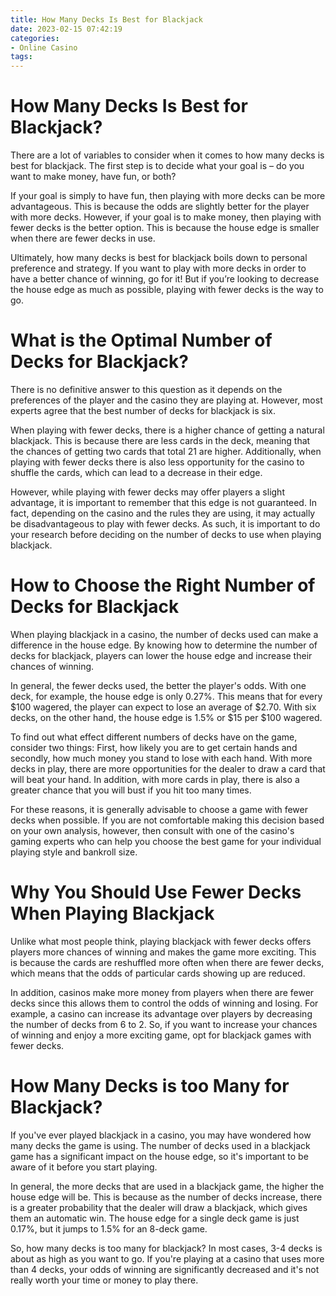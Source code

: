 ```yaml
---
title: How Many Decks Is Best for Blackjack
date: 2023-02-15 07:42:19
categories:
- Online Casino
tags:
---
```



#  How Many Decks Is Best for Blackjack?

There are a lot of variables to consider when it comes to how many decks is best for blackjack. The first step is to decide what your goal is – do you want to make money, have fun, or both?

If your goal is simply to have fun, then playing with more decks can be more advantageous. This is because the odds are slightly better for the player with more decks. However, if your goal is to make money, then playing with fewer decks is the better option. This is because the house edge is smaller when there are fewer decks in use.

Ultimately, how many decks is best for blackjack boils down to personal preference and strategy. If you want to play with more decks in order to have a better chance of winning, go for it! But if you’re looking to decrease the house edge as much as possible, playing with fewer decks is the way to go.

#  What is the Optimal Number of Decks for Blackjack?

There is no definitive answer to this question as it depends on the preferences of the player and the casino they are playing at. However, most experts agree that the best number of decks for blackjack is six.

When playing with fewer decks, there is a higher chance of getting a natural blackjack. This is because there are less cards in the deck, meaning that the chances of getting two cards that total 21 are higher. Additionally, when playing with fewer decks there is also less opportunity for the casino to shuffle the cards, which can lead to a decrease in their edge.

However, while playing with fewer decks may offer players a slight advantage, it is important to remember that this edge is not guaranteed. In fact, depending on the casino and the rules they are using, it may actually be disadvantageous to play with fewer decks. As such, it is important to do your research before deciding on the number of decks to use when playing blackjack.

#  How to Choose the Right Number of Decks for Blackjack

When playing blackjack in a casino, the number of decks used can make a difference in the house edge. By knowing how to determine the number of decks for blackjack, players can lower the house edge and increase their chances of winning.

In general, the fewer decks used, the better the player's odds. With one deck, for example, the house edge is only 0.27%. This means that for every $100 wagered, the player can expect to lose an average of $2.70. With six decks, on the other hand, the house edge is 1.5% or $15 per $100 wagered.

To find out what effect different numbers of decks have on the game, consider two things: First, how likely you are to get certain hands and secondly, how much money you stand to lose with each hand. With more decks in play, there are more opportunities for the dealer to draw a card that will beat your hand. In addition, with more cards in play, there is also a greater chance that you will bust if you hit too many times.

For these reasons, it is generally advisable to choose a game with fewer decks when possible. If you are not comfortable making this decision based on your own analysis, however, then consult with one of the casino's gaming experts who can help you choose the best game for your individual playing style and bankroll size.

#  Why You Should Use Fewer Decks When Playing Blackjack

Unlike what most people think, playing blackjack with fewer decks offers players more chances of winning and makes the game more exciting. This is because the cards are reshuffled more often when there are fewer decks, which means that the odds of particular cards showing up are reduced.

In addition, casinos make more money from players when there are fewer decks since this allows them to control the odds of winning and losing. For example, a casino can increase its advantage over players by decreasing the number of decks from 6 to 2. So, if you want to increase your chances of winning and enjoy a more exciting game, opt for blackjack games with fewer decks.

#  How Many Decks is too Many for Blackjack?

If you've ever played blackjack in a casino, you may have wondered how many decks the game is using. The number of decks used in a blackjack game has a significant impact on the house edge, so it's important to be aware of it before you start playing.

In general, the more decks that are used in a blackjack game, the higher the house edge will be. This is because as the number of decks increase, there is a greater probability that the dealer will draw a blackjack, which gives them an automatic win. The house edge for a single deck game is just 0.17%, but it jumps to 1.5% for an 8-deck game.

So, how many decks is too many for blackjack? In most cases, 3-4 decks is about as high as you want to go. If you're playing at a casino that uses more than 4 decks, your odds of winning are significantly decreased and it's not really worth your time or money to play there.